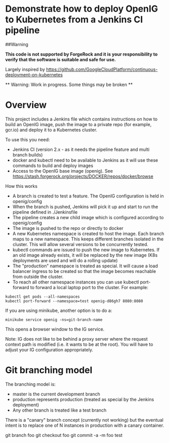 # Demonstrate how to deploy OpenIG to Kubernetes from a Jenkins CI pipeline 

##Warning

**This code is not supported by ForgeRock and it is your responsibility to verify that the software is suitable and safe for use.**

Largely inspired by https://github.com/GoogleCloudPlatform/continuous-deployment-on-kubernetes 

** Warning: Work in progress. Some things may be broken **

# Overview 

This project includes a Jenkins file which contains instructions on how to build an OpenIG image, push the image to 
a private repo (for example, gcr.io) and deploy it to a Kubernetes cluster. 

To use this you need:
* Jenkins CI (version 2.x - as it needs the pipeline feature and multi branch builds)
* docker and kubectl need to be available to Jenkins as it will use these commands to build and deploy images 
* Access to the OpenIG base image (openig). See https://stash.forgerock.org/projects/DOCKER/repos/docker/browse


How this works


* A branch is created to test a feature. The OpenIG configuration is held in openig/config
* When the branch is pushed, Jenkins will pick it up and start to run the pipeline defined in ./Jenkinsfile
* The pipeline creates a new child image which is configured according to openig/config
* The image is pushed to the repo or directly to docker 
* A new Kubernetes namespace is created to host the image. Each branch maps to a new namespace. This keeps different branches
isolated in the cluster. This will allow several versions to be concurrently tested.
* kubectl commands are issued to push the new image to Kubernetes. If an old image already exists, it will be replaced by
the new image (K8s deployments are used and will do a rolling update)
* The "production" namespace is treated as special. It will cause a load balancer ingress to be created so
that the image becomes reachable from outside the cluster. 
* To reach all other namespace instances you can use kubectl port-forward to forward a local laptop port
to the cluster.  For example:

```
kubectl get pods --all-namespaces
kubectl port-forward --namespace=test openig-d86gh7 8080:8080
```

If you are using minikube, another option is to do a:

```
minikube service openig -ns=git-branch-name
```

This opens a browser window to the IG service. 

Note: IG does not like to be behind a proxy server where
the request context path is modified (i.e. it wants to be at the root). You
will have to adjust your IG configuration appropriately.

# Git branching model

The branching model is:
* master is the current development branch
* production represents production (treated as special by the Jenkins deployment)
* Any other branch is treated like a test branch

There is a "canary" branch concept (currently not working) but the eventual intent is to 
replace one of N instances in production with a canary container.



git branch foo
git checkout foo 
git commit -a -m foo test 

